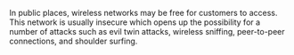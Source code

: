 In public places, wireless networks may be free for customers to access. This network is usually insecure which opens up the possibility for a number of attacks such as evil twin attacks, wireless sniffing, peer-to-peer connections, and shoulder surfing.
